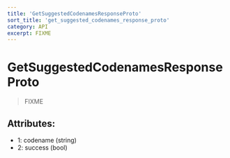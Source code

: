 ```yaml
---
title: 'GetSuggestedCodenamesResponseProto'
sort_title: 'get_suggested_codenames_response_proto'
category: API
excerpt: FIXME
---
```


# GetSuggestedCodenamesResponseProto

> FIXME

## Attributes:

- 1: codename (string) 
- 2: success (bool)
